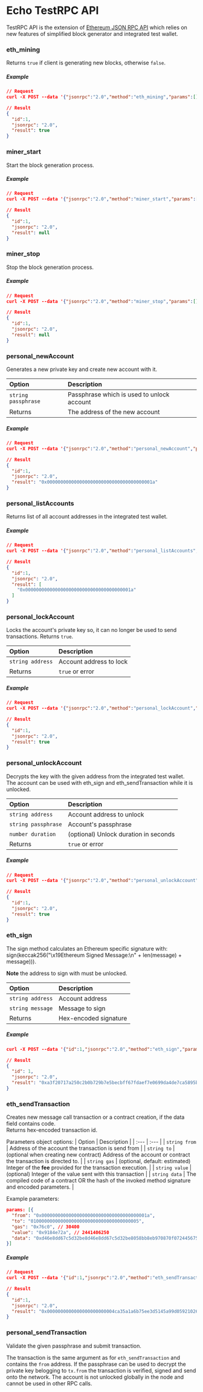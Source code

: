 # Echo TestRPC API

TestRPC API is the extension of [Ethereum JSON RPC API](../json-rpc/methods.md) which relies on new features of simplified block generator and integrated test wallet.

### eth_mining
Returns `true` if client is generating new blocks, otherwise `false`. 

##### Example
```json
// Request
curl -X POST --data '{"jsonrpc":"2.0","method":"eth_mining","params":[],"id":1}'

// Result
{
  "id":1,
  "jsonrpc": "2.0",
  "result": true
}
```

### miner_start
Start the block generation process.

##### Example
```json
// Request
curl -X POST --data '{"jsonrpc":"2.0","method":"miner_start","params":[],"id":1}'

// Result
{
  "id":1,
  "jsonrpc": "2.0",
  "result": null
}
```

### miner_stop
Stop the block generation process.

##### Example
```json
// Request
curl -X POST --data '{"jsonrpc":"2.0","method":"miner_stop","params":[],"id":1}'

// Result
{
  "id":1,
  "jsonrpc": "2.0",
  "result": null
}
```

### personal_newAccount
Generates a new private key and create new account with it.  

| Option | Description |
| :--- | :--- |
| `string passphrase` | Passphrase which is used to unlock account |
| Returns | The address of the new account |

##### Example
```json
// Request
curl -X POST --data '{"jsonrpc":"2.0","method":"personal_newAccount","params":["swordfish"],"id":1}'

// Result
{
  "id":1,
  "jsonrpc": "2.0",
  "result": "0x000000000000000000000000000000000000001a"
}
```

### personal_listAccounts
Returns list of all account addresses in the integrated test wallet.

##### Example
```json
// Request
curl -X POST --data '{"jsonrpc":"2.0","method":"personal_listAccounts","params":[],"id":1}'

// Result
{
  "id":1,
  "jsonrpc": "2.0",
  "result": [
    "0x000000000000000000000000000000000000001a"
  ]
}
```

### personal_lockAccount
Locks the account's private key so, it can no longer be used to send transactions. Returns `true`.

| Option | Description |
| :--- | :--- |
| `string address` | Account address to lock |
| Returns | `true` or error |

##### Example
```json
// Request
curl -X POST --data '{"jsonrpc":"2.0","method":"personal_lockAccount","params":["0x000000000000000000000000000000000000001a"],"id":1}'

// Result
{
  "id":1,
  "jsonrpc": "2.0",
  "result": true
}
```

### personal_unlockAccount
Decrypts the key with the given address from the integrated test wallet.  
The account can be used with eth_sign and eth_sendTransaction while it is unlocked.

| Option | Description |
| :--- | :--- |
| `string address` | Account address to unlock |
| `string passphrase` | Account's passphrase |
| `number duration` | (optional) Unlock duration in seconds |
| Returns | `true` or error |

##### Example
```json
// Request
curl -X POST --data '{"jsonrpc":"2.0","method":"personal_unlockAccount","params":["0x000000000000000000000000000000000000001a", "swordfish", 300],"id":1}'

// Result
{
  "id":1,
  "jsonrpc": "2.0",
  "result": true
}
```

### eth_sign
The sign method calculates an Ethereum specific signature with: sign(keccak256("\x19Ethereum Signed Message:\n" + len(message) + message))).

**Note** the address to sign with must be unlocked.

| Option | Description |
| :--- | :--- |
| `string address` | Account address |
| `string message` | Message to sign |
| Returns | Hex-encoded signature |

##### Example
```json
curl -X POST --data '{"id":1,"jsonrpc":"2.0","method":"eth_sign","params":["0x000000000000000000000000000000000000001a","0xdeadbeaf"]}'

// Result
{
  "id": 1,
  "jsonrpc": "2.0",
  "result": "0xa3f20717a250c2b0b729b7e5becbff67fdaef7e0699da4de7ca5895b02a170a12d887fd3b17bfdce3481f10bea41f45ba9f709d39ce8325427b57afcfc994cee1b"
}
```

### eth_sendTransaction
Creates new message call transaction or a contract creation, if the data field contains code.  
Returns hex-encoded transaction id.

Parameters object options:
| Option | Description |
| :--- | :--- |
| `string from` | Address of the account the transaction is send from |
| `string to` |  (optional when creating new contract) Address of the account or contract the transaction is directed to. |
| `string gas` | (optional, default: estimated) Integer of the **fee** provided for the transaction execution. |
| `string value` | (optional) Integer of the value sent with this transaction |
| `string data` | The compiled code of a contract OR the hash of the invoked method signature and encoded parameters. |

Example parameters:
```json
params: [{
  "from": "0x000000000000000000000000000000000000001a",
  "to": "0100000000000000000000000000000000000005",
  "gas": "0x76c0", // 30400
  "value": "0x9184e72a", // 2441406250
  "data": "0xd46e8dd67c5d32be8d46e8dd67c5d32be8058bb8eb970870f072445675058bb8eb970870f072445675"
}]
```

##### Example
```json
// Request
curl -X POST --data '{"id":1,"jsonrpc":"2.0","method":"eth_sendTransaction","params":[{see above}]}'

// Result
{
  "id":1,
  "jsonrpc": "2.0",
  "result": "0x0000000000000000000000004ca35a1a6b75ee3d5145a99d05921026d1527331"
}
```

### personal_sendTransaction
Validate the given passphrase and submit transaction.

The transaction is the same argument as for `eth_sendTransaction` and contains the `from` address. If the passphrase can be used to decrypt the private key belogging to `tx.from` the transaction is verified, signed and send onto the network. The account is not unlocked globally in the node and cannot be used in other RPC calls.